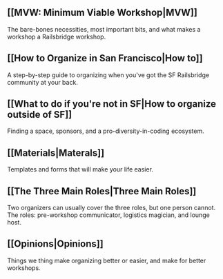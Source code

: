 ## [[MVW: Minimum Viable Workshop|MVW]]
The bare-bones necessities, most important bits, and what makes a workshop a Railsbridge workshop.
## [[How to Organize in San Francisco|How to]]
A step-by-step guide to organizing when you've got the SF Railsbridge community at your back.
## [[What to do if you're not in SF|How to organize outside of SF]] 
Finding a space, sponsors, and a pro-diversity-in-coding ecosystem.
## [[Materials|Materals]]
Templates and forms that will make your life easier.
## [[The Three Main Roles|Three Main Roles]]
Two organizers can usually cover the three roles, but one person cannot. The roles: pre-workshop communicator, logistics magician, and lounge host.
## [[Opinions|Opinions]]
Things we thing make organizing better or easier, and make for better workshops. 
